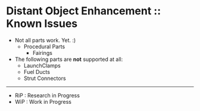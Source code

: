 # Distant Object Enhancement :: Known Issues

* Not all parts work. Yet. :)
	+ Procedural Parts
		- Fairings
* The following parts are **not** supported at all:
	+ LaunchClamps
	+ Fuel Ducts
	+ Strut Connectors 

- - -

* RiP : Research in Progress
* WiP : Work in Progress
